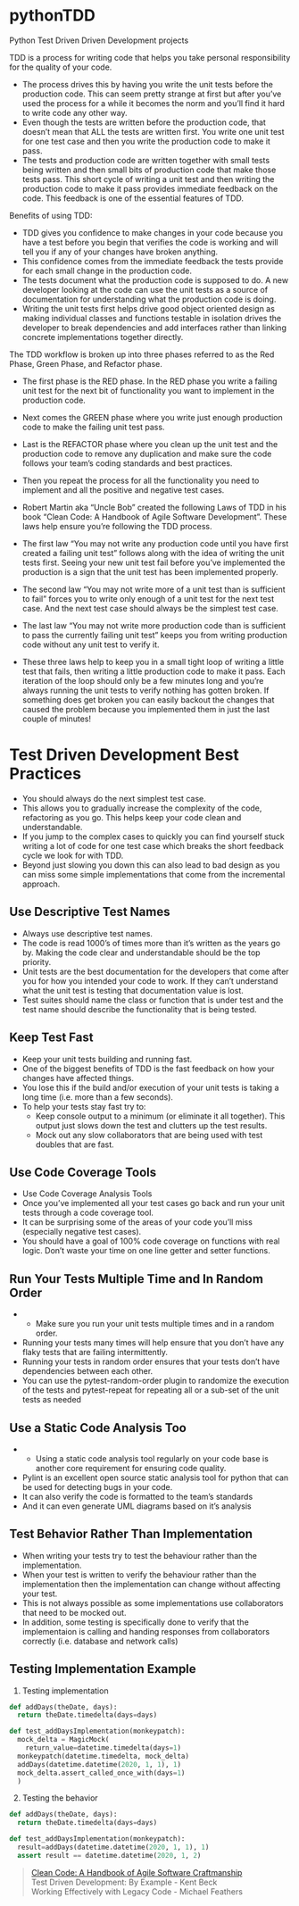 # pythonTDD
Python Test Driven Driven Development projects


TDD is a process for writing code that helps you take personal responsibility for the quality of your code.
- The process drives this by having you write the unit tests before the production code. This can seem pretty strange at first but after you’ve used the process for a
while it becomes the norm and you’ll find it hard to write code any other way.
- Even though the tests are written before the production code, that doesn’t mean that ALL the tests are written first. You write one unit test for one test case and
then you write the production code to make it pass.
- The tests and production code are written together with small tests being written and then small bits of production code that make those tests pass. This short
cycle of writing a unit test and then writing the production code to make it pass provides immediate feedback on the code. This feedback is one of the essential features
of TDD.

Benefits of using TDD:

- TDD gives you confidence to make changes in your code because you have a test before you begin that verifies the code is working and will tell you if any of your
changes have broken anything.
- This confidence comes from the immediate feedback the tests provide for each small change in the production code.
- The tests document what the production code is supposed to do. A new developer looking at the code can use the unit tests as a source of documentation for
understanding what the production code is doing.
- Writing the unit tests first helps drive good object oriented design as making individual classes and functions testable in isolation drives the developer to break
dependencies and add interfaces rather than linking concrete implementations together directly.

The TDD workflow is broken up into three phases referred to as the Red Phase, Green Phase, and Refactor phase.
- The first phase is the RED phase. In the RED phase you write a failing unit test for the next bit of functionality you want to implement in the production code.
- Next comes the GREEN phase where you write just enough production code to make the failing unit test pass.
- Last is the REFACTOR phase where you clean up the unit test and the production code to remove any duplication and make sure the code follows your team’s
coding standards and best practices.
- Then you repeat the process for all the functionality you need to implement and all the positive and negative test cases.

- Robert Martin aka “Uncle Bob” created the following Laws of TDD in his book “Clean Code: A Handbook of Agile Software Development”. These laws help ensure
you’re following the TDD process.

- The first law “You may not write any production code until you have first created a failing unit test” follows along with the idea of writing the unit tests first.
Seeing your new unit test fail before you’ve implemented the production is a sign that the unit test has been implemented properly.
- The second law “You may not write more of a unit test than is sufficient to fail” forces you to write only enough of a unit test for the next test case. And the next
test case should always be the simplest test case.
- The last law “You may not write more production code than is sufficient to pass the currently failing unit test” keeps you from writing production code without
any unit test to verify it.
- These three laws help to keep you in a small tight loop of writing a little test that fails, then writing a little production code to make it pass. Each iteration of the loop
should only be a few minutes long and you’re always running the unit tests to verify nothing has gotten broken. If something does get broken you can easily backout
the changes that caused the problem because you implemented them in just the last couple of minutes!

Test Driven Development Best Practices
=

- You should always do the next simplest test case.
- This allows you to gradually increase the complexity of the code, refactoring as you go. This helps keep your code clean and understandable.
- If you jump to the complex cases to quickly you can find yourself stuck writing a lot of code for one test case which breaks the short feedback cycle we look for with
TDD.
- Beyond just slowing you down this can also lead to bad design as you can miss some simple implementations that come from the incremental approach.

Use Descriptive Test Names
-

-  Always use descriptive test names.
- The code is read 1000’s of times more than it’s written as the years go by. Making the code clear and understandable should be the top priority.
- Unit tests are the best documentation for the developers that come after you for how you intended your code to work. If they can’t understand what the unit test is
testing that documentation value is lost.
- Test suites should name the class or function that is under test and the test name should describe the functionality that is being tested.

Keep Test Fast
-

- Keep your unit tests building and running fast.
- One of the biggest benefits of TDD is the fast feedback on how your changes have affected things.
- You lose this if the build and/or execution of your unit tests is taking a long time (i.e. more than a few seconds).
- To help your tests stay fast try to:
  - Keep console output to a minimum (or eliminate it all together). This output just slows down the test and clutters up the test results.
  - Mock out any slow collaborators that are being used with test doubles that are fast.


Use Code Coverage Tools
-

-  Use Code Coverage Analysis Tools
- Once you’ve implemented all your test cases go back and run your unit tests through a code coverage tool.
- It can be surprising some of the areas of your code you’ll miss (especially negative test cases).
- You should have a goal of 100% code coverage on functions with real logic. Don’t waste your time on one line getter and setter functions.

Run Your Tests Multiple Time and In Random Order
-

- - Make sure you run your unit tests multiple times and in a random order.
- Running your tests many times will help ensure that you don’t have any flaky tests that are failing intermittently.
- Running your tests in random order ensures that your tests don’t have dependencies between each other.
- You can use the pytest-random-order plugin to randomize the execution of the tests and pytest-repeat for repeating all or a sub-set of the unit tests as needed

Use a Static Code Analysis Too
-

- - Using a static code analysis tool regularly on your code base is another core requirement for ensuring code quality.
- Pylint is an excellent open source static analysis tool for python that can be used for detecting bugs in your code.
- It can also verify the code is formatted to the team’s standards
- And it can even generate UML diagrams based on it’s analysis

Test Behavior Rather Than Implementation
-

- When writing your tests try to test the behaviour rather than the implementation.
- When your test is written to verify the behaviour rather than the implementation then the implementation can change without affecting your test.
- This is not always possible as some implementations use collaborators that need to be mocked out.
- In addition, some testing is specifically done to verify that the implementaion is calling and handing responses from collaborators correctly (i.e. database and network calls)


Testing Implementation Example
-

1. Testing implementation

```py
def addDays(theDate, days):
  return theDate.timedelta(days=days)
```

```py
def test_addDaysImplementation(monkeypatch):
  mock_delta = MagicMock(
    return_value=datetime.timedelta(days=1)
  monkeypatch(datetime.timedelta, mock_delta)
  addDays(datetime.datetime(2020, 1, 1), 1)
  mock_delta.assert_called_once_with(days=1)
  )
```

2. Testing the behavior

```py
def addDays(theDate, days):
  return theDate.timedelta(days=days)
```

```py
def test_addDaysImplementation(monkeypatch):
  result=addDays(datetime.datetime(2020, 1, 1), 1)
  assert result == datetime.datetime(2020, 1, 2)
```

> [Clean Code: A Handbook of Agile Software Craftmanship](https://www.amazon.com/Clean-Code-Handbook-Software-Craftsmanship/dp/0132350882) <br>
> Test Driven Development: By Example - Kent Beck <br>
> Working Effectively with Legacy Code - Michael Feathers <br>

